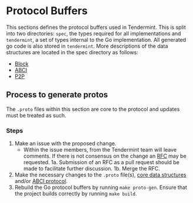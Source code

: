 # Protocol Buffers

This sections defines the protocol buffers used in Tendermint. This is split into two directories: `spec`, the types required for all implementations and `tendermint`, a set of types internal to the Go implementation. All generated go code is also stored in `tendermint`. 
More descriptions of the data structures are located in the spec directory as follows:

- [Block](../spec/core/data_structures.md)
- [ABCI](../spec/abci/README.md)
- [P2P](../spec/p2p/messages/README.md)

## Process to generate protos

The `.proto` files within this section are core to the protocol and updates must be treated as such.

### Steps

1. Make an issue with the proposed change.
   - Within the issue members, from the Tendermint team will leave comments. If there is not consensus on the change an [RFC](../rfc/README.md) may be requested.
  1a. Submission of an RFC as a pull request should be made to facilitate further discussion.
  1b. Merge the RFC.
2. Make the necessary changes to the `.proto` file(s), [core data structures](../spec/core/data_structures.md) and/or [ABCI protocol](../spec/abci/apps.md).
3. Rebuild the Go protocol buffers by running `make proto-gen`. Ensure that the project builds correctly by running `make build`.
